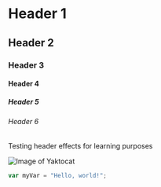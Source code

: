 # Header 1
## Header 2
### Header 3
#### Header 4
##### Header 5
###### Header 6

Testing header effects for learning purposes

![Image of Yaktocat](https://octodex.github.com/images/yaktocat.png)

``` javascript
var myVar = "Hello, world!";
```
